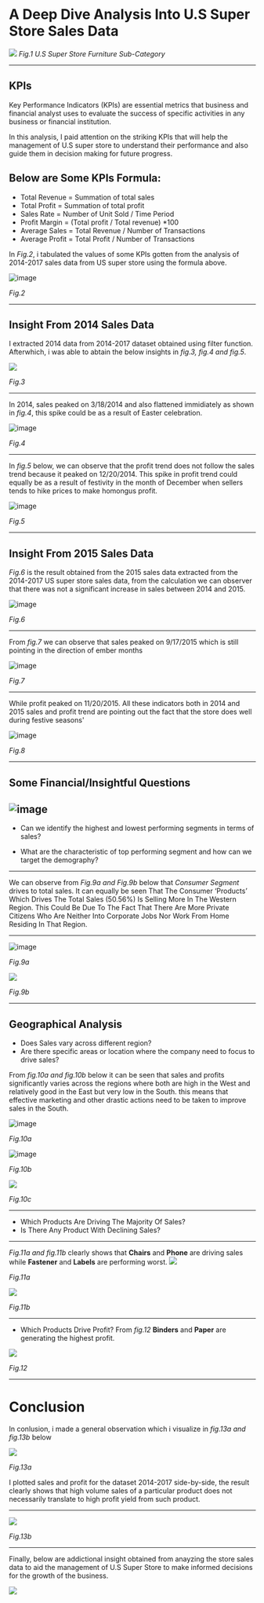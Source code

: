 # A Deep Dive Analysis Into U.S Super Store Sales Data



![](https://github.com/vinemadukpe/A-Deep-dive-Analysis-into-U.S-Super-Store-Data/blob/main/store.jfif)
 *Fig.1 U.S Super Store Furniture Sub-Category*

---
## KPIs

Key Performance Indicators (KPIs) are essential metrics that business and financial analyst uses to evaluate the success of specific activities in any business or financial institution. 


In this analysis, I paid attention on the striking KPIs that will help the management of U.S super store to understand their performance and also guide them in decision making for future progress.

## Below are Some KPIs Formula:

- Total Revenue = Summation of total sales 
- Total Profit =  Summation of total profit 
- Sales Rate = Number of Unit Sold / Time Period
- Profit Margin = (Total profit / Total revenue) *100
- Average Sales = Total Revenue / Number of Transactions
- Average Profit = Total Profit / Number of Transactions 

In *Fig.2*, i tabulated the values of some KPIs gotten from the analysis of 2014-2017 sales data from US super store using the formula above.

   ![image](https://github.com/vinemadukpe/A-Deep-dive-Analysis-into-U.S-Super-Store-Data/blob/main/Proj%20KIPs.png)
 
 *Fig.2*
 
---

## Insight From 2014 Sales Data

I extracted 2014 data from 2014-2017 dataset obtained using filter function. Afterwhich, i was able to abtain the below insights in *fig.3, fig.4 and fig.5*.

![](https://github.com/vinemadukpe/A-Deep-dive-Analysis-into-U.S-Super-Store-Data/blob/main/proj_14_KIPs.png)

*Fig.3*

---

In 2014, sales peaked on 3/18/2014 and also flattened immidiately as shown in *fig.4*, this spike could be as a result of Easter celebration.

![image](https://github.com/vinemadukpe/A-Deep-dive-Analysis-into-U.S-Super-Store-Data/blob/main/proj_14_sales_date.png)

*Fig.4*

---

In *fig.5* below, we can observe that the profit trend does not follow the sales trend because it peaked on 12/20/2014. This spike in profit trend could equally be as a result of festivity in the month of December when sellers tends to hike prices to make homongus profit.

![image](https://github.com/vinemadukpe/A-Deep-dive-Analysis-into-U.S-Super-Store-Data/blob/main/proj_14_profit_date.png)

*Fig.5*

---

## Insight From 2015 Sales Data

*Fig.6* is the result obtained from the 2015 sales data extracted from the 2014-2017 US super store sales data, from the calculation we can observer that there was not a significant increase in sales between 2014 and 2015.

![image](https://github.com/vinemadukpe/A-Deep-dive-Analysis-into-U.S-Super-Store-Data/blob/main/PROJ_15_KIPS.png)

*Fig.6*

---

From *fig.7* we can observe that sales peaked on 9/17/2015 which is still pointing in the direction of ember months

![image](https://github.com/vinemadukpe/A-Deep-dive-Analysis-into-U.S-Super-Store-Data/blob/main/proj_15_sales_trend.png)

*Fig.7*

---

While profit peaked on 11/20/2015. All these indicators both in 2014 and 2015 sales and profit trend are pointing out the fact that the store does well during festive seasons'

![image](https://github.com/vinemadukpe/A-Deep-dive-Analysis-into-U.S-Super-Store-Data/blob/main/proj_15_profit.png)

*Fig.8*

---

## Some Financial/Insightful Questions

![image](https://github.com/vinemadukpe/A-Deep-dive-Analysis-into-U.S-Super-Store-Data/assets/147417142/db4ac4af-eacc-46c1-a3e3-4fa98342dd89)
---

-  Can we identify the highest and lowest performing segments in terms of sales?

-  What are the characteristic of top performing segment and how can we target the demography?
---
  We can observe from  *Fig.9a and Fig.9b* below that *Consumer Segment* drives to total sales. It can equally be seen That The Consumer ‘Products’ Which Drives The Total Sales (50.56%) Is Selling More In The Western Region. This Could Be Due To The Fact That There Are More Private Citizens Who Are Neither Into Corporate Jobs Nor Work From Home Residing In That Region.

---
  
![image](https://github.com/vinemadukpe/A-Deep-dive-Analysis-into-U.S-Super-Store-Data/blob/main/Proj2.png)

*Fig.9a*

![](https://github.com/vinemadukpe/A-Deep-dive-Analysis-into-U.S-Super-Store-Data/blob/main/proj2222.png)

*Fig.9b*

---

## Geographical Analysis

-  Does Sales vary across different region?
-  Are there specific areas or location where the company need to focus to drive sales?

From *fig.10a and fig.10b* below it can be seen that sales and profits significantly varies across the regions where both are high in the West and relatively good in the East but very low in the South. this means that effective marketing and other drastic actions need to be taken to improve sales in the South.


 ![image](https://github.com/vinemadukpe/A-Deep-dive-Analysis-into-U.S-Super-Store-Data/blob/main/Proj4.png)
  
  *Fig.10a*

 ![image](https://github.com/vinemadukpe/A-Deep-dive-Analysis-into-U.S-Super-Store-Data/blob/main/proj44.png)
 
 *Fig.10b*

 ![](https://github.com/vinemadukpe/A-Deep-dive-Analysis-into-U.S-Super-Store-Data/blob/main/proj444.png)

*Fig.10c*

 ---

- Which Products Are Driving The Majority Of Sales?
- Is There Any Product With Declining Sales?
---
*Fig.11a and fig.11b* clearly shows that **Chairs** and **Phone** are driving sales while **Fastener** and **Labels** are performing worst.
![](https://github.com/vinemadukpe/A-Deep-dive-Analysis-into-U.S-Super-Store-Data/blob/main/Proj33.png)

*Fig.11a*

![](https://github.com/vinemadukpe/A-Deep-dive-Analysis-into-U.S-Super-Store-Data/blob/main/proj333.png?raw=true)

*Fig.11b*

---

- Which Products Drive Profit?
  From *fig.12* **Binders** and **Paper** are generating the highest profit.

 ![](https://github.com/vinemadukpe/A-Deep-dive-Analysis-into-U.S-Super-Store-Data/blob/main/proj3333.png?raw=true)

  *Fig.12*

  ---

  # Conclusion
  In conlusion, i made a general observation which i visualize in *fig.13a and fig.13b* below

  ![](https://github.com/vinemadukpe/A-Deep-dive-Analysis-into-U.S-Super-Store-Data/blob/main/proj3a.png?raw=true)

  *Fig.13a*

  I plotted sales and profit for the dataset 2014-2017 side-by-side, the result clearly shows that high volume sales of a particular product does not necessarily translate to high profit yield from such product.
  
  ---
  ![](https://github.com/vinemadukpe/A-Deep-dive-Analysis-into-U.S-Super-Store-Data/blob/main/proj33333.png?raw=true)

  *Fig.13b*
  
---
Finally, below are addictional insight obtained from anayzing the store sales data to aid the management of U.S Super Store to make informed decisions for the growth of the business.

![](https://github.com/vinemadukpe/A-Deep-dive-Analysis-into-U.S-Super-Store-Data/blob/main/Project1.png?raw=true)
  








